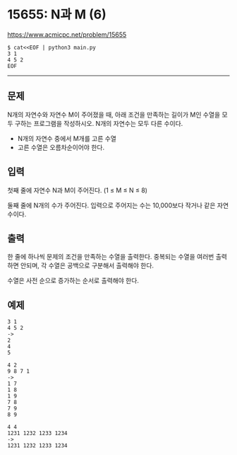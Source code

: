 # 15655: N과 M (6)

https://www.acmicpc.net/problem/15655

```
$ cat<<EOF | python3 main.py
3 1
4 5 2
EOF
```

---

## 문제

N개의 자연수와 자연수 M이 주어졌을 때, 아래 조건을 만족하는 길이가 M인 수열을
모두 구하는 프로그램을 작성하시오. N개의 자연수는 모두 다른 수이다.

- N개의 자연수 중에서 M개를 고른 수열
- 고른 수열은 오름차순이어야 한다.

## 입력

첫째 줄에 자연수 N과 M이 주어진다. (1 ≤ M ≤ N ≤ 8)

둘째 줄에 N개의 수가 주어진다. 입력으로 주어지는 수는 10,000보다 작거나 같은
자연수이다.

## 출력

한 줄에 하나씩 문제의 조건을 만족하는 수열을 출력한다. 중복되는 수열을 여러번
출력하면 안되며, 각 수열은 공백으로 구분해서 출력해야 한다.

수열은 사전 순으로 증가하는 순서로 출력해야 한다.

## 예제

```
3 1
4 5 2
->
2
4
5
```

```
4 2
9 8 7 1
->
1 7
1 8
1 9
7 8
7 9
8 9
```

```
4 4
1231 1232 1233 1234
->
1231 1232 1233 1234
```
